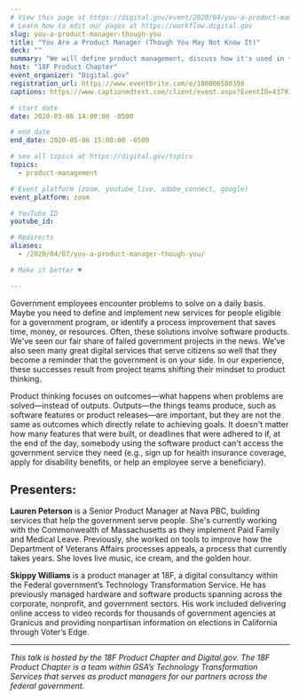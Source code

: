 ```yaml
---
# View this page at https://digital.gov/event/2020/04/you-a-product-manager-though-you
# Learn how to edit our pages at https://workflow.digital.gov
slug: you-a-product-manager-though-you
title: "You Are a Product Manager (Though You May Not Know It)"
deck: ""
summary: "We will define product management, discuss how it's used in the government context through a case study, and arm listeners with practices to use and evangelize product thinking."
host: "18F Product Chapter"
event_organizer: "Digital.gov"
registration_url: https://www.eventbrite.com/e/100006588398
captions: https://www.captionedtext.com/client/event.aspx?EventID=4379399&CustomerID=321

# start date
date: 2020-05-06 14:00:00 -0500

# end date
end_date: 2020-05-06 15:00:00 -0500

# see all topics at https://digital.gov/topics
topics: 
  - product-management

# Event platform (zoom, youtube_live, adobe_connect, google)
event_platform: zoom

# YouTube ID
youtube_id: 

# Redirects
aliases:
  - /2020/04/07/you-a-product-manager-though-you/

# Make it better ♥

---
```


Government employees encounter problems to solve on a daily basis. Maybe you need to define and implement new services for people eligible for a government program, or identify a process improvement that saves time, money, or resources. Often, these solutions involve software products. We've seen our fair share of failed government projects in the news. We’ve also seen many great digital services that serve citizens so well that they become a reminder that the government is on your side. In our experience, these successes result from project teams shifting their mindset to product thinking.

Product thinking focuses on outcomes—what happens when problems are solved—instead of outputs. Outputs—the things teams produce, such as software features or product releases—are important, but they are not the same as outcomes which directly relate to achieving goals. It doesn't matter how many features that were built, or deadlines that were adhered to if, at the end of the day, somebody using the software product can't access the government service they need (e.g., sign up for health insurance coverage, apply for disability benefits, or help an employee serve a beneficiary).

## Presenters:

**Lauren Peterson** is a Senior Product Manager at Nava PBC, building services that help the government serve people. She's currently working with the Commonwealth of Massachusetts as they implement Paid Family and Medical Leave. Previously, she worked on tools to improve how the Department of Veterans Affairs processes appeals, a process that currently takes years. She loves live music, ice cream, and the golden hour.

**Skippy Williams** is a product manager at 18F, a digital consultancy within the Federal government’s Technology Transformation Service. He has previously managed hardware and software products spanning across the corporate, nonprofit, and government sectors. His work included delivering online access to video records for thousands of government agencies at Granicus and providing nonpartisan information on elections in California through Voter’s Edge.

---

*This talk is hosted by the 18F Product Chapter and Digital.gov. The 18F Product Chapter is a team within GSA’s Technology Transformation Services that serves as product managers for our partners across the federal government.*
